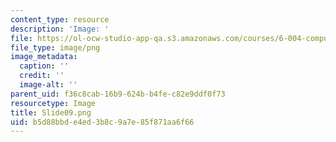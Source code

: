 ```yaml
---
content_type: resource
description: 'Image: '
file: https://ol-ocw-studio-app-qa.s3.amazonaws.com/courses/6-004-computation-structures-spring-2017/b5d88bbde4ed3b8c9a7e85f871aa6f66_Slide09.png
file_type: image/png
image_metadata:
  caption: ''
  credit: ''
  image-alt: ''
parent_uid: f36c8cab-16b9-624b-b4fe-c82e9ddf0f73
resourcetype: Image
title: Slide09.png
uid: b5d88bbd-e4ed-3b8c-9a7e-85f871aa6f66
---
```

